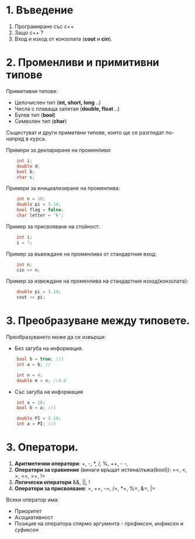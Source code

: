 <h1>1. Въведение</h1>

 1. Програмиране със c++
 2. Защо c++ ?
 3. Вход и изход от конзолата (**cout** и **cin**).
 

<h1>2. Променливи и примитивни типове</h1>
Примитивни типове:

 - Целочислен тип (**int, short, long** ..)
 - Числа с плаваща запетая (**double, float** ..)
 - Булев тип (**bool**)
 - Символен тип (**char**)
   
Същестуват и други примитвни типове, които ще се разгледат по-напред в курса.

Примери за деклариране на променливи:
```c++
    int i;
    double d;
    bool b;
    char c;
```

Примери за инициализиране на променлива:
```c++
    int n = 10;
    double pi = 3.14;
    bool flag = false;
    char letter = 'k';
```

Пример за присвояване на стойност:
```c++
    int i;
    i = 7;
```

Пример за въвеждане на променлива от стандартния вход:
```c++
    int n;
    cin >> n;
```

Пример за извеждане на променлива на стандартния изход(конзолата):
```c++
    double pi = 3.14;
    cout << pi;
```

<h1>3. Преобразуване между типовете.</h1>
Преобразуването може да се извърши:

 - Без загуба на информация.
```c++
	bool b = true; //1
	int a = b; // 
```
```c++
	int n = 4; 
	double m = n; //4.0 
```
 - Със загуба на информация
```c++
	int a = 10;
	bool b = a; //1 
```
```c++
    double PI = 3.14;
    int a = PI; //3
```
<h1>3. Оператори.</h1>

1. **Аритметични оператори**:
+, -, *, /, %, ++, - -,
2. **Оператори за сравнение** (винаги връщат истина/лъжа(bool)):
==, <, >, <=, >=, !=
3. **Логически оператори**
	&&, ||, !  
4. **Оператори за присвояване**:
=, +=, -=, /=, *=, %=, &=, |= 

Всеки оператор има:
-   Приоритет
-   Асоциативност
-   Позиция на оператора спярмо аргумента -  _префиксен_,  _инфиксен_  и  _суфиксен_